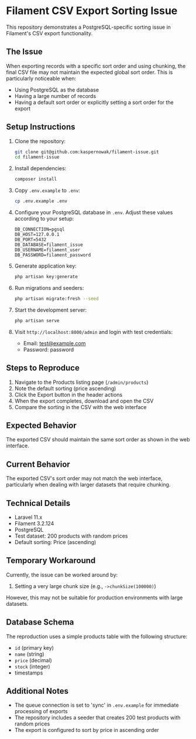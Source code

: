 # Filament CSV Export Sorting Issue

This repository demonstrates a PostgreSQL-specific sorting issue in Filament's CSV export functionality.

## The Issue

When exporting records with a specific sort order and using chunking, the final CSV file may not maintain the expected global sort order. This is particularly noticeable when:

-   Using PostgreSQL as the database
-   Having a large number of records
-   Having a default sort order or explicitly setting a sort order for the export

## Setup Instructions

1. Clone the repository:

    ```bash
    git clone git@github.com:kaspernowak/filament-issue.git
    cd filament-issue
    ```

2. Install dependencies:

    ```bash
    composer install
    ```

3. Copy `.env.example` to `.env`:

    ```bash
    cp .env.example .env
    ```

4. Configure your PostgreSQL database in `.env`. Adjust these values according to your setup:

    ```env
    DB_CONNECTION=pgsql
    DB_HOST=127.0.0.1
    DB_PORT=5432
    DB_DATABASE=filament_issue
    DB_USERNAME=filament_user
    DB_PASSWORD=filament_password
    ```

5. Generate application key:

    ```bash
    php artisan key:generate
    ```

6. Run migrations and seeders:

    ```bash
    php artisan migrate:fresh --seed
    ```

7. Start the development server:

    ```bash
    php artisan serve
    ```

8. Visit `http://localhost:8000/admin` and login with test credentials:
    - Email: test@example.com
    - Password: password

## Steps to Reproduce

1. Navigate to the Products listing page (`/admin/products`)
2. Note the default sorting (price ascending)
3. Click the Export button in the header actions
4. When the export completes, download and open the CSV
5. Compare the sorting in the CSV with the web interface

## Expected Behavior

The exported CSV should maintain the same sort order as shown in the web interface.

## Current Behavior

The exported CSV's sort order may not match the web interface, particularly when dealing with larger datasets that require chunking.

## Technical Details

-   Laravel 11.x
-   Filament 3.2.124
-   PostgreSQL
-   Test dataset: 200 products with random prices
-   Default sorting: Price (ascending)

## Temporary Workaround

Currently, the issue can be worked around by:

1. Setting a very large chunk size (e.g., `->chunkSize(100000)`)

However, this may not be suitable for production environments with large datasets.

## Database Schema

The reproduction uses a simple products table with the following structure:

-   `id` (primary key)
-   `name` (string)
-   `price` (decimal)
-   `stock` (integer)
-   timestamps

## Additional Notes

-   The queue connection is set to 'sync' in `.env.example` for immediate processing of exports
-   The repository includes a seeder that creates 200 test products with random prices
-   The export is configured to sort by price in ascending order
